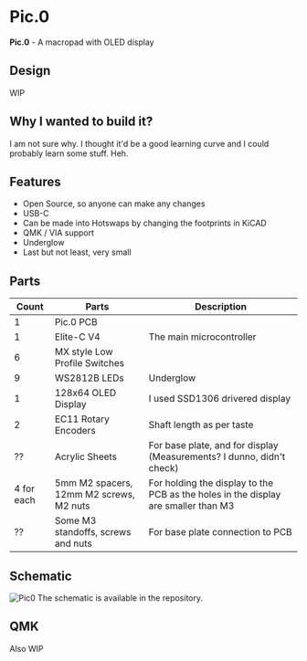 # **Pic.0**
**Pic.0** - A macropad with OLED display

## Design
WIP

## Why I wanted to build it?
I am not sure why. I thought it'd be a good learning curve and I could probably learn some stuff. Heh.

## Features
+ Open Source, so anyone can make any changes
+ USB-C
+ Can be made into Hotswaps by changing the footprints in KiCAD
+ QMK / VIA support
+ Underglow
+ Last but not least, very small

## Parts
| Count        | Parts                                    | Description                                                                        |
| ------------ | ---------------------------------------- | ---------------------------------------------------------------------------------- |
| 1            | Pic.0 PCB                                |                                                                                    |
| 1            | Elite-C V4                               | The main microcontroller                                                           |
| 6            | MX style Low Profile Switches            |                                                                                    |
| 9            | WS2812B LEDs                             | Underglow                                                                          |
| 1            | 128x64 OLED Display                      | I used SSD1306 drivered display                                                    |
| 2            | EC11 Rotary Encoders                     | Shaft length as per taste                                                          |
| ??           | Acrylic Sheets                           | For base plate, and for display (Measurements? I dunno, didn't check)              |
| 4 for each   | 5mm M2 spacers, 12mm M2 screws, M2 nuts  | For holding the display to the PCB as the holes in the display are smaller than M3 |
| ??           | Some M3 standoffs, screws and nuts       | For base plate connection to PCB                                                   |

## Schematic
![Pic0](https://user-images.githubusercontent.com/22396923/230657075-0efdc150-4766-44db-8dbe-2f8cbfaad3df.png)
The schematic is available in the repository.

## QMK
Also WIP


